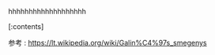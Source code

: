 

hhhhhhhhhhhhhhhhhhh
    
[:contents]

参考 : https://lt.wikipedia.org/wiki/Galin%C4%97s_smegenys



    
